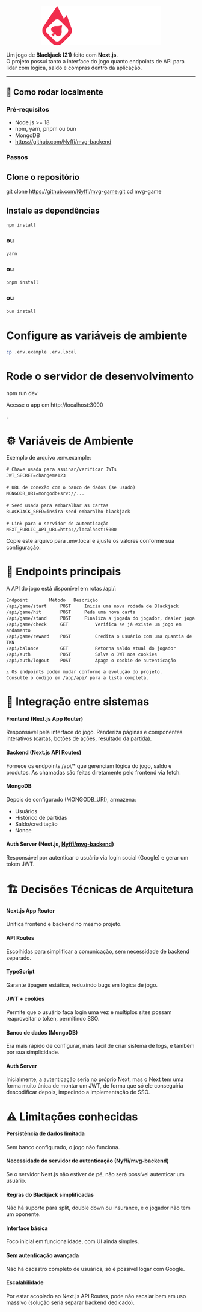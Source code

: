 <p align="center">
  <a href="" target="blank"><img src="https://raw.githubusercontent.com/Nyffi/mvg-game/refs/heads/main/public/bleize-dark.png" width="320" alt="Nest Logo" /></a>
</p>

Um jogo de **Blackjack (21)** feito com **Next.js**.  
O projeto possui tanto a interface do jogo quanto endpoints de API para lidar com lógica, saldo e compras dentro da aplicação.

---

## 🚀 Como rodar localmente

### Pré-requisitos

- Node.js >= 18
- npm, yarn, pnpm ou bun
- MongoDB
- https://github.com/Nyffi/mvg-backend

### Passos

## Clone o repositório

git clone https://github.com/Nyffi/mvg-game.git
cd mvg-game

## Instale as dependências

```bash
npm install
```

### ou

```bash
yarn
```

### ou

```bash
pnpm install
```

### ou

```bash
bun install
```

# Configure as variáveis de ambiente

```bash
cp .env.example .env.local
```

# Rode o servidor de desenvolvimento

npm run dev

Acesse o app em http://localhost:3000

.

# ⚙️ Variáveis de Ambiente

Exemplo de arquivo .env.example:

```
# Chave usada para assinar/verificar JWTs
JWT_SECRET=changeme123

# URL de conexão com o banco de dados (se usado)
MONGODB_URI=mongodb+srv://...

# Seed usada para embaralhar as cartas
BLACKJACK_SEED=insira-seed-embaralho-blackjack

# Link para o servidor de autenticação
NEXT_PUBLIC_API_URL=http://localhost:5000
```

Copie este arquivo para .env.local e ajuste os valores conforme sua configuração.

# 📡 Endpoints principais

A API do jogo está disponível em rotas /api/:

```
Endpoint	    Método	 Descrição
/api/game/start	    POST	 Inicia uma nova rodada de Blackjack
/api/game/hit	    POST	 Pede uma nova carta
/api/game/stand	    POST	 Finaliza a jogada do jogador, dealer joga
/api/game/check     GET          Verifica se já existe um jogo em andamento
/api/game/reward    POST         Credita o usuário com uma quantia de TKN
/api/balance	    GET	         Retorna saldo atual do jogador
/api/auth           POST         Salva o JWT nos cookies
/api/auth/logout    POST         Apaga o cookie de autenticação
```

    ⚠️ Os endpoints podem mudar conforme a evolução do projeto.
    Consulte o código em /app/api/ para a lista completa.

# 🔗 Integração entre sistemas

#### Frontend (Next.js App Router)

Responsável pela interface do jogo. Renderiza páginas e componentes interativos (cartas, botões de ações, resultado da partida).

#### Backend (Next.js API Routes)

Fornece os endpoints /api/\* que gerenciam lógica do jogo, saldo e produtos.
As chamadas são feitas diretamente pelo frontend via fetch.

#### MongoDB

Depois de configurado (MONGODB_URI), armazena:

- Usuários
- Histórico de partidas
- Saldo/creditação
- Nonce

#### Auth Server (Nest.js, [Nyffi/mvg-backend](https://github.com/Nyffi/mvg-game))

Responsável por autenticar o usuário via login social (Google) e gerar um token JWT.

# 🏗️ Decisões Técnicas de Arquitetura

#### Next.js App Router

Unifica frontend e backend no mesmo projeto.

#### API Routes

Escolhidas para simplificar a comunicação, sem necessidade de backend separado.

#### TypeScript

Garante tipagem estática, reduzindo bugs em lógica de jogo.

#### JWT + cookies

Permite que o usuário faça login uma vez e multiplos sites possam reaproveitar o token, permitindo SSO.

#### Banco de dados (MongoDB)

Era mais rápido de configurar, mais fácil de criar sistema de logs, e também por sua simplicidade.

#### Auth Server

Inicialmente, a autenticação seria no próprio Next, mas o Next tem uma forma muito única de montar um JWT, de forma que só ele conseguiria descodificar depois, impedindo a implementação de SSO.

# ⚠️ Limitações conhecidas

#### Persistência de dados limitada

Sem banco configurado, o jogo não funciona.

#### Necessidade do servidor de autenticação (Nyffi/mvg-backend)

Se o servidor Nest.js não estiver de pé, não será possível autenticar um usuário.

#### Regras do Blackjack simplificadas

Não há suporte para split, double down ou insurance, e o jogador não tem um oponente.

#### Interface básica

Foco inicial em funcionalidade, com UI ainda simples.

#### Sem autenticação avançada

Não há cadastro completo de usuários, só é possivel logar com Google.

#### Escalabilidade

Por estar acoplado ao Next.js API Routes, pode não escalar bem em uso massivo (solução seria separar backend dedicado).
